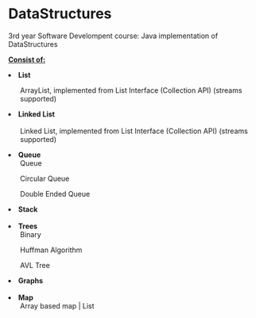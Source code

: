 # DataStructures

3rd year Software Develompent course:
Java implementation of DataStructures <br>

<b><u> Consist of: </u></b><br>
<b><li>List </b>
<ul>ArrayList, implemented from List Interface (Collection API) (streams supported)</ul></li>
<b><li>Linked List</b><br><br>
<ul>Linked List, implemented from List Interface (Collection API) (streams supported) </ul>
</li>
<li><b>Queue</b>
<ul>Queue</ul>
<ul>Circular Queue</ul>
<ul>Double Ended Queue</ul>
</li>
<b><li>Stack</li><br></b>
<b><li>Trees</b>
<ul>Binary</ul>
<ul>Huffman Algorithm</ul>
<ul>AVL Tree</ul>
</li>
<b><li>Graphs</li></b><br>
<b><li>Map</b>
<ul>Array based map | List </ul>

</li>